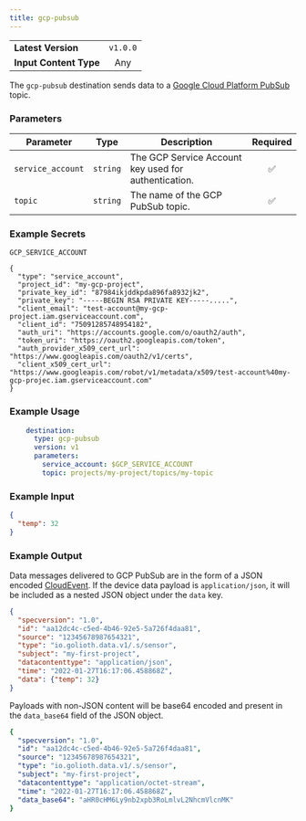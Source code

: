 ```yaml
---
title: gcp-pubsub
---
```


|   |   |
|---|:---:|
|__Latest Version__| `v1.0.0` |
|__Input Content Type__| Any |

The `gcp-pubsub` destination sends data to a [Google Cloud Platform PubSub](https://cloud.google.com/pubsub) topic.

### Parameters

|Parameter|Type|Description|Required|
|---|---|---|:---:|
|`service_account`|`string`| The GCP Service Account key used for authentication. |✅|
|`topic`|`string`| The name of the GCP PubSub topic. |✅|

### Example Secrets

`GCP_SERVICE_ACCOUNT`
```
{
  "type": "service_account",
  "project_id": "my-gcp-project",
  "private_key_id": "87984ikjddkpda896fa8932jk2",
  "private_key": "-----BEGIN RSA PRIVATE KEY-----.....",
  "client_email": "test-account@my-gcp-project.iam.gserviceaccount.com",
  "client_id": "75091285748954182",
  "auth_uri": "https://accounts.google.com/o/oauth2/auth",
  "token_uri": "https://oauth2.googleapis.com/token",
  "auth_provider_x509_cert_url": "https://www.googleapis.com/oauth2/v1/certs",
  "client_x509_cert_url": "https://www.googleapis.com/robot/v1/metadata/x509/test-account%40my-gcp-projec.iam.gserviceaccount.com"
}
```

### Example Usage

```yaml
    destination:
      type: gcp-pubsub
      version: v1
      parameters:
        service_account: $GCP_SERVICE_ACCOUNT
        topic: projects/my-project/topics/my-topic
```

### Example Input

```json
{
  "temp": 32
}
```

### Example Output

Data messages delivered to GCP PubSub are in the form of a JSON encoded
[CloudEvent](https://cloudevents.io/). If the device data payload is
`application/json`, it will be included as a nested JSON object under the `data`
key.

```json
{
  "specversion": "1.0",
  "id": "aa12dc4c-c5ed-4b46-92e5-5a726f4daa81",
  "source": "12345678987654321",
  "type": "io.golioth.data.v1/.s/sensor",
  "subject": "my-first-project",
  "datacontenttype": "application/json",
  "time": "2022-01-27T16:17:06.458868Z",
  "data": {"temp": 32}
}
```

Payloads with non-JSON content will be base64 encoded and present in the
`data_base64` field of the JSON object.

```yaml
{
  "specversion": "1.0",
  "id": "aa12dc4c-c5ed-4b46-92e5-5a726f4daa81",
  "source": "12345678987654321",
  "type": "io.golioth.data.v1/.s/sensor",
  "subject": "my-first-project",
  "datacontenttype": "application/octet-stream",
  "time": "2022-01-27T16:17:06.458868Z",
  "data_base64": "aHR0cHM6Ly9nb2xpb3RoLmlvL2NhcmVlcnMK"
}
```
